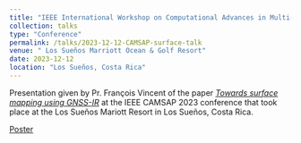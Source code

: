 ```yaml
---
title: "IEEE International Workshop on Computational Advances in Multi-Sensor Adaptive Processing (CAMSAP) 2023"
collection: talks
type: "Conference"
permalink: /talks/2023-12-12-CAMSAP-surface-talk
venue: " Los Sueños Marriott Ocean & Golf Resort"
date: 2023-12-12
location: "Los Sueños, Costa Rica"
---
```


Presentation given by Pr. François Vincent of the paper [*Towards surface mapping using GNSS-IR*](/publication/2023-12-12-CAMSAP-surface) at the IEEE CAMSAP 2023 conference that took place at the Los Sueños Mariott Resort in Los Sueños, Costa Rica.

[Poster](http://clubeigt.github.io/files/2023_CAMSAP_surface_poster.pdf)

